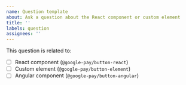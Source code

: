 ```yaml
---
name: Question template
about: Ask a question about the React component or custom element
title: ''
labels: question
assignees: ''
---
```


<!-- Add your question here -->

This question is related to:

- [ ] React component (`@google-pay/button-react`)
- [ ] Custom element (`@google-pay/button-element`)
- [ ] Angular component (`@google-pay/button-angular`)
